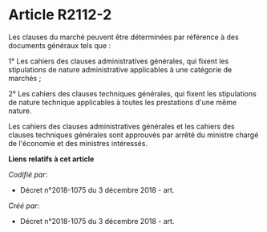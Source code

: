 # Article R2112-2

Les clauses du marché peuvent être déterminées par référence à des documents généraux tels que :

1° Les cahiers des clauses administratives générales, qui fixent les stipulations de nature administrative applicables à une
catégorie de marchés ;

2° Les cahiers des clauses techniques générales, qui fixent les stipulations de nature technique applicables à toutes les
prestations d'une même nature.

Les cahiers des clauses administratives générales et les cahiers des clauses techniques générales sont approuvés par arrêté
du ministre chargé de l'économie et des ministres intéressés.

**Liens relatifs à cet article**

_Codifié par_:

  - Décret n°2018-1075 du 3 décembre 2018 - art.

_Créé par_:

  - Décret n°2018-1075 du 3 décembre 2018 - art.
